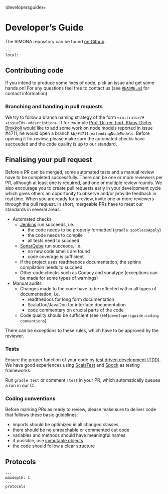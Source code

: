 (developersguide)=

# Developer’s Guide

The SIMONA repository can be found [on Github](https://github.com/ie3-institute/simona).

```{contents}
---
local:
```

## Contributing code
If you intend to produce some lines of code, pick an issue and get some hands on! For any questions feel
free to contact us (see [`README.md`](https://github.com/ie3-institute/simona/blob/dev/README.md) for contact information).

### Branching and handing in pull requests
We try to follow a branch naming strategy of the form `<initials>/#<issueId>-<description>`.
If for example [Prof. Dr. rer. hort. Klaus-Dieter Brokkoli](https://www.instagram.com/prof_broccoli/) would like to add some work on node models reported in issue #4711, he would open a branch `kb/#4711-extendingNodeModels`.
Before opening it for review, please make sure the automated checks have succeeded and the code quality is up to our standard.

## Finalising your pull request

Before a PR can be merged, some automated tests and a manual review have to be completed successfully.
There can be one or more reviewers per PR, although at least one is required, and one or multiple review rounds.
We also encourage you to create pull requests early in your development cycle which gives others an opportunity to observe and/or provide feedback in real time. 
When you are ready for a review, invite one or more reviewers through the pull request.
In short, mergeable PRs have to meet our standards in several areas:
- Automated checks
  - [Jenkins](https://simona.ie3.e-technik.tu-dortmund.de/ci/job/ie3-institute/job/simona/) run succeeds, i.e. 
    - the code needs to be properly formatted (`gradle spotlessApply`)
    - the code needs to compile
    - all tests need to succeed
  - [SonarQube](https://simona.ie3.e-technik.tu-dortmund.de/sonar/dashboard?id=edu.ie3%3Asimona) run succeeds, i.e. 
    - no new code smells are found 
    - code coverage is sufficient
  - If the project uses readthedocs documentation, the sphinx compilation needs to succeed
  - Other code checks such as Codacy and sonatype (exceptions can be made for some types of warnings)
- Manual audits
  - Changes made to the code have to be reflected within all types of documentation, i.e.
    - readthedocs for long form documentation
    - ScalaDoc/JavaDoc for interface documentation
    - code commentary on crucial parts of the code
  - Code quality should be sufficient (see {ref}`developersguide:coding conventions`)

There can be exceptions to these rules, which have to be approved by the reviewer.

### Tests

Ensure the proper function of your code by [test driven development (TDD)](https://www.guru99.com/test-driven-development.html).
We have good experiences using [ScalaTest](https://www.scalatest.org/) and [Spock](http://spockframework.org/) as testing frameworks.

Run `gradle test` or comment `!test` in your PR, which automatically queues a run in our CI.

### Coding conventions

Before marking PRs as ready to review, please make sure to deliver code that follows these basic guidelines:
- imports should be optimized in all changed classes
- there should be no unreachable or commented out code
- variables and methods should have meaningful names
- if possible, use [immutable objects](https://en.wikipedia.org/wiki/Immutable_object).
- the code should follow a clear structure

## Protocols

```{toctree}
---
maxdepth: 1
---
protocols
```
